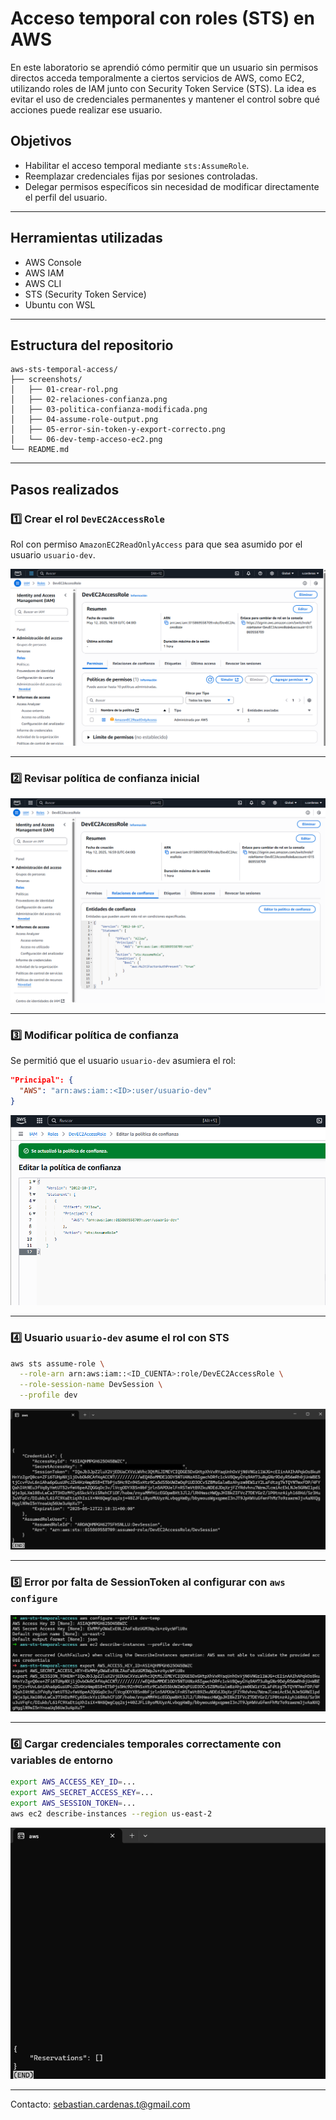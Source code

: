 # Acceso temporal con roles (STS) en AWS

En este laboratorio se aprendió cómo permitir que un usuario sin permisos directos acceda temporalmente a ciertos servicios de AWS, como EC2, utilizando roles de IAM junto con Security Token Service (STS). La idea es evitar el uso de credenciales permanentes y mantener el control sobre qué acciones puede realizar ese usuario.

## Objetivos

- Habilitar el acceso temporal mediante `sts:AssumeRole`.
- Reemplazar credenciales fijas por sesiones controladas.
- Delegar permisos específicos sin necesidad de modificar directamente el perfil del usuario.

---

## Herramientas utilizadas

- AWS Console
- AWS IAM
- AWS CLI
- STS (Security Token Service)
- Ubuntu con WSL

---

## Estructura del repositorio

```
aws-sts-temporal-access/
├── screenshots/
│   ├── 01-crear-rol.png
│   ├── 02-relaciones-confianza.png
│   ├── 03-politica-confianza-modificada.png
│   ├── 04-assume-role-output.png
│   ├── 05-error-sin-token-y-export-correcto.png
│   └── 06-dev-temp-acceso-ec2.png
└── README.md
```

---

## Pasos realizados

### 1️⃣ Crear el rol `DevEC2AccessRole`
Rol con permiso `AmazonEC2ReadOnlyAccess` para que sea asumido por el usuario `usuario-dev`.

![Crear rol](screenshots/01-crear-rol.png)

---

### 2️⃣ Revisar política de confianza inicial

![Política inicial](screenshots/02-relaciones-confianza.png)

---

### 3️⃣ Modificar política de confianza
Se permitió que el usuario `usuario-dev` asumiera el rol:

```json
"Principal": {
  "AWS": "arn:aws:iam::<ID>:user/usuario-dev"
}
```

![Política modificada](screenshots/03-politica-confianza-modificada.png)

---

### 4️⃣ Usuario `usuario-dev` asume el rol con STS

```bash
aws sts assume-role \
  --role-arn arn:aws:iam::<ID_CUENTA>:role/DevEC2AccessRole \
  --role-session-name DevSession \
  --profile dev
```

![Assume role](screenshots/04-assume-role-output.png)

---

### 5️⃣ Error por falta de SessionToken al configurar con `aws configure`

![error export](screenshots/05-error-sin-token-y-export-correcto.png)

---

### 6️⃣ Cargar credenciales temporales correctamente con variables de entorno

```bash
export AWS_ACCESS_KEY_ID=...
export AWS_SECRET_ACCESS_KEY=...
export AWS_SESSION_TOKEN=...
aws ec2 describe-instances --region us-east-2
```

![dev acceso_temp](screenshots/06-dev-temp-acceso-ec2.png)

---

Contacto: sebastian.cardenas.t@gmail.com

